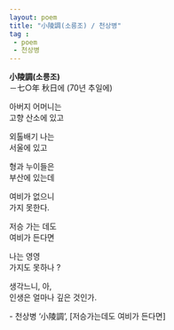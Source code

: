 ```yaml
---
layout: poem
title: "小陵調(소릉조) / 천상병"
tag :
 - poem
 - 천상병
---
```



**小陵調(소릉조)**  
 －七○年 秋日에 (70년 추일에)
<br>



아버지 어머니는  
고향 산소에 있고


외톨배기 나는  
서울에 있고

형과 누이들은  
부산에 있는데

여비가 없으니  
가지 못한다.

저승 가는 데도  
여비가 든다면

나는 영영  
가지도 못하나 ?

생각느니, 아,  
인생은 얼마나 깊은 것인가.    



\- 천상병 ‘小陵調’, [저승가는데도 여비가 든다면]

